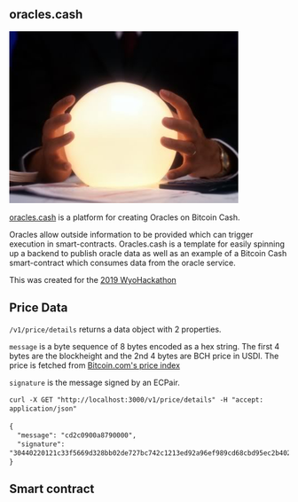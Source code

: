 ## oracles.cash

![crystal ball](crystal-ball.jpg)

[oracles.cash](https://oracles.cash) is a platform for creating Oracles on Bitcoin Cash.

Oracles allow outside information to be provided which can trigger execution in smart-contracts. Oracles.cash is a template for easily spinning up a backend to publish oracle data as well as an example of a Bitcoin Cash smart-contract which consumes data from the oracle service.

This was created for the [2019 WyoHackathon](https://wyohackathon.io)

## Price Data

`/v1/price/details` returns a data object with 2 properties.

`message` is a byte sequence of 8 bytes encoded as a hex string. The first 4 bytes are the blockheight and the 2nd 4 bytes are BCH price in USDl. The price is fetched from [Bitcoin.com's price index](https://index-api.bitcoin.com/api/v0/cash/price/usd)

`signature` is the message signed by an ECPair.

```
curl -X GET "http://localhost:3000/v1/price/details" -H "accept: application/json"

{
  "message": "cd2c0900a8790000",
  "signature": "30440220121c33f5669d328bb02de727bc742c1213ed92a96ef989cd68cbd95ec2b402d302207c562ebbd6849b7b938700e09267b158380ef0e8760e2eb4784a5cc95b984fc1"
}
```

## Smart contract
